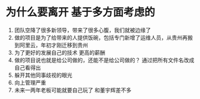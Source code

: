 # 为什么要离开 基于多方面考虑的

1. 团队空降了很多新领导，带来了很多心腹，我们就被边缘了
2. 做的项目是为了给带来的人提供饭碗，包括专门新增了运维人员，从贵州再搬到阿里云，年初才刚迁移到贵州
3. 为了更好的发展自己的技术 更高的薪酬
4. 做的项目说也就是给公司做的，还能不是给公司做的？ 通过把所有文件名改成自己看得出
5. 躲开其他同事歧视的眼光
6. 向上管理严重
7. 未来一两年老板可能就要自己玩了 和董宇辉差不多